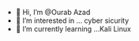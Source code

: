 - 👋 Hi, I’m @Ourab Azad
- 👀 I’m interested in ... cyber sicurity
- 🌱 I’m currently learning ...Kali Linux


<!---
aourab/aourab is a ✨ special ✨ repository because its `README.md` (this file) appears on your GitHub profile.
You can click the Preview link to take a look at your changes.
--->
